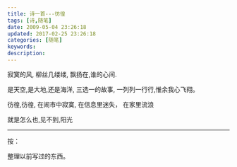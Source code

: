 ```yaml
---
title: 诗一首---彷徨
tags: [诗,随笔]
date: 2009-05-04 23:26:18
updated: 2017-02-25 23:26:18
categories: [随笔]
keywords:
description:
---
```


寂寞的风,
柳丝几缕缕,
飘扬在,谁的心间.

是天空,是大地,还是海洋,
三选一的故事,
一列列一行行,惟余我心飞翔。

彷徨,彷徨,
在闹市中寂寞,
在信息里迷失，
在家里流浪

就是怎么也,见不到,阳光



---

按：

整理以前写过的东西。

